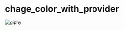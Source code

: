 # chage_color_with_provider


![giphy](https://user-images.githubusercontent.com/34074484/77065200-e815d080-69f1-11ea-9be0-8971d4b50b68.gif)
